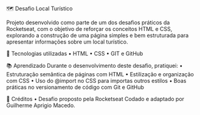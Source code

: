🗺️ Desafio Local Turístico

Projeto desenvolvido como parte de um dos desafios práticos da Rocketseat, com o objetivo de reforçar os conceitos HTML e CSS, explorando a construção de uma página simples e bem estruturada para apresentar informações sobre um local turístico.

🚀 Tecnologias utilizadas
• HTML
• CSS
• GIT e GitHub

📚 Aprendizado
Durante o desenvolvimento deste desafio, pratiquei:
• Estruturação semântica de páginas com HTML
• Estilização e organização com CSS
• Uso do @import no CSS para importas outros estilos
• Boas práticas no versionamento de código com Git e GitHub

📌 Créditos
• Desafio proposto pela Rocketseat
Codado e adaptado por Guilherme Aprigio Macedo.
